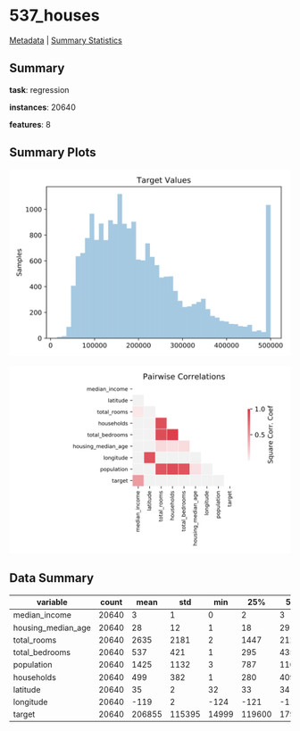 # 537_houses

[Metadata](metadata.yaml) | [Summary Statistics](summary_stats.csv)

## Summary

**task**: regression

**instances**: 20640

**features**: 8

## Summary Plots

![Labels](label.svg)

![Corr](corr.svg)

## Data Summary

|	variable	|	count	|	mean	|	std	|	min	|	25%	|	50%	|	75%	|	max|
| --- | --- | --- | --- | --- | --- | --- | --- | --- |
|	median_income	|	20640	|	3	|	1	|	0	|	2	|	3	|	4	|	15
|	housing_median_age	|	20640	|	28	|	12	|	1	|	18	|	29	|	37	|	52
|	total_rooms	|	20640	|	2635	|	2181	|	2	|	1447	|	2127	|	3148	|	39320
|	total_bedrooms	|	20640	|	537	|	421	|	1	|	295	|	435	|	647	|	6445
|	population	|	20640	|	1425	|	1132	|	3	|	787	|	1166	|	1725	|	35682
|	households	|	20640	|	499	|	382	|	1	|	280	|	409	|	605	|	6082
|	latitude	|	20640	|	35	|	2	|	32	|	33	|	34	|	37	|	41
|	longitude	|	20640	|	-119	|	2	|	-124	|	-121	|	-118	|	-118	|	-114
|	target	|	20640	|	206855	|	115395	|	14999	|	119600	|	179700	|	264725	|	500001

